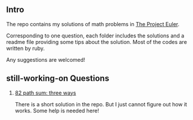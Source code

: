 ## Intro

The repo contains my solutions of math problems in [The Project Euler](http://projecteuler.net/).

Corresponding to one question, each folder includes the solutions and a readme file providing some tips about the solution.
Most of the codes are written by ruby.

Any suggestions are welcomed!

## still-working-on Questions

1. [82 path sum: three ways](http://projecteuler.net/problem=83)

   There is a short solution in the repo. But I just cannot figure out how it works.
   Some help is needed here!
